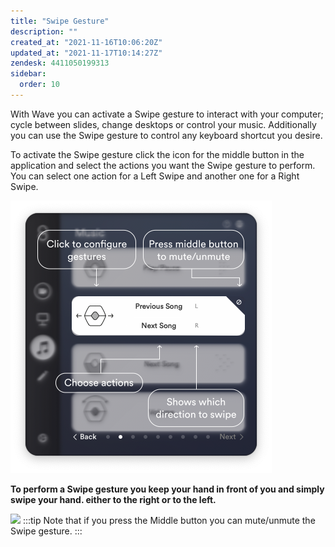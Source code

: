 ```yaml
---
title: "Swipe Gesture"
description: ""
created_at: "2021-11-16T10:06:20Z"
updated_at: "2021-11-17T10:14:27Z"
zendesk: 4411050199313
sidebar:
  order: 10
---
```


With Wave you can activate a Swipe gesture to interact with your computer; cycle between slides, change desktops or control your music. Additionally you can use the Swipe gesture to control any keyboard shortcut you desire.

To activate the Swipe gesture click the icon for the middle button in the application and select the actions you want the Swipe gesture to perform. You can select one action for a Left Swipe and another one for a Right Swipe.



![](/src/assets/images/article_4411050198929_image_0.png)



**To perform a Swipe gesture you keep your hand in front of you and simply swipe your hand. either to the right or to the left.**

![](/src/assets/images/article_4411050198929_image_1.gif)
:::tip
Note that if you press the Middle button you can mute/unmute the Swipe gesture.
:::

